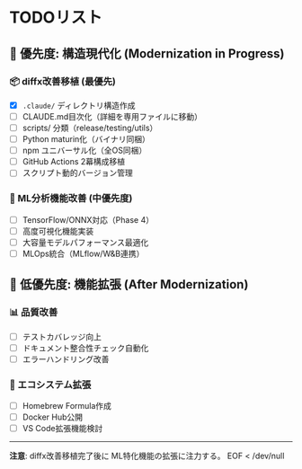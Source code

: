 # TODOリスト

## 🚀 優先度: 構造現代化 (Modernization in Progress)

### 📦 diffx改善移植 (最優先)
- [x] `.claude/` ディレクトリ構造作成
- [ ] CLAUDE.md目次化（詳細を専用ファイルに移動）
- [ ] scripts/ 分類（release/testing/utils）
- [ ] Python maturin化（バイナリ同梱）
- [ ] npm ユニバーサル化（全OS同梱）
- [ ] GitHub Actions 2幕構成移植
- [ ] スクリプト動的バージョン管理

### 🔧 ML分析機能改善 (中優先度)
- [ ] TensorFlow/ONNX対応（Phase 4）
- [ ] 高度可視化機能実装
- [ ] 大容量モデルパフォーマンス最適化
- [ ] MLOps統合（MLflow/W&B連携）

## 🧹 低優先度: 機能拡張 (After Modernization)

### 📊 品質改善
- [ ] テストカバレッジ向上
- [ ] ドキュメント整合性チェック自動化
- [ ] エラーハンドリング改善

### 🌟 エコシステム拡張
- [ ] Homebrew Formula作成
- [ ] Docker Hub公開
- [ ] VS Code拡張機能検討

---

**注意**: diffx改善移植完了後に ML特化機能の拡張に注力する。
EOF < /dev/null